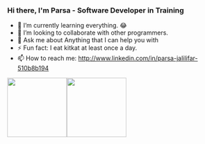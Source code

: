 ### Hi there, I'm Parsa - Software Developer in Training

- 🌱 I’m currently learning everything. :joy:
- 👯 I’m looking to collaborate with other programmers.
- 💬 Ask me about Anything that I can help you with
- ⚡ Fun fact: I eat kitkat at least once a day.
- 📫 How to reach me: http://www.linkedin.com/in/parsa-jalilifar-510b8b194

<a href="https://pjportfolio.netlify.app/"><img height="137px" src="https://github-readme-stats.vercel.app/api?username=Parsa-jalilifar&hide_title=true&hide_border=true&show_icons=true&include_all_commits=true&count_private=true&line_height=21&text_color=000&icon_color=000&bg_color=0,ea6161,ffc64d,fffc4d,52fa5a&theme=graywhite" /><!-- wi*quL3fcV --><img height="137px" src="https://github-readme-stats.vercel.app/api/top-langs/?username=Parsa-jalilifar&hide=html&hide_title=true&hide_border=true&layout=compact&langs_count=6&exclude_repo=comp426,Redventures-Movie-Quotes&text_color=000&icon_color=fff&bg_color=0,52fa5a,4dfcff,c64dff&theme=graywhite" /></a>
